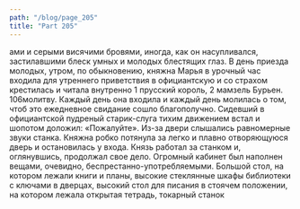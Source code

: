 ```yaml
---
path: "/blog/page_205"
title: "Part 205"
---
```


ами и серыми висячими бровями, иногда, как он насупливался, застилавшими блеск умных и молодых блестящих глаз.
В день приезда молодых, утром, по обыкновению, княжна Марья в урочный час входила для утреннего приветствия в официантскую и со страхом крестилась и читала внутренно 1 прусский король,
2 мамзель Бурьен.
106молитву. Каждый день она входила и каждый день молилась о том, чтоб это ежедневное свидание сошло благополучно.
Сидевший в официантской пудреный старик-слуга тихим движением встал и шопотом доложил: «Пожалуйте».
Из-за двери слышались равномерные звуки станка. Княжна робко потянула зa легко и плавно отворяющуюся дверь и остановилась у входа. Князь работал за станком и, оглянувшись, продолжал свое дело.
Огромный кабинет был наполнен вещами, очевидно, беспрестанно-употребляемыми. Большой стол, на котором лежали книги и планы, высокие стеклянные шкафы библиотеки с ключами в дверцах, высокий стол для писания в стоячем положении, на котором лежала открытая тетрадь, токарный станок
